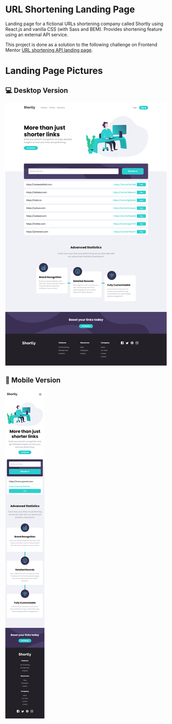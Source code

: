 # URL Shortening Landing Page
Landing page for a fictional URLs shortening company called Shortly using React.js and vanilla CSS (with Sass and BEM). Provides shortening feature using an external API service.

This project is done as a solution to the following challenge on Frontend Mentor [URL shortening API landing page](https://www.frontendmentor.io/challenges/url-shortening-api-landing-page-2ce3ob-G).

# Landing Page Pictures
## 💻 Desktop Version
![Desktop Version](https://github.com/waleed-alfaifi/url-shortening-app/blob/master/pictures/shortly%20-%20full%20size%20screenshot.png)

## 📱 Mobile Version

![Mobile Version](https://github.com/waleed-alfaifi/url-shortening-app/blob/master/pictures/shortly%20-%20full%20size%20mobile.png)
